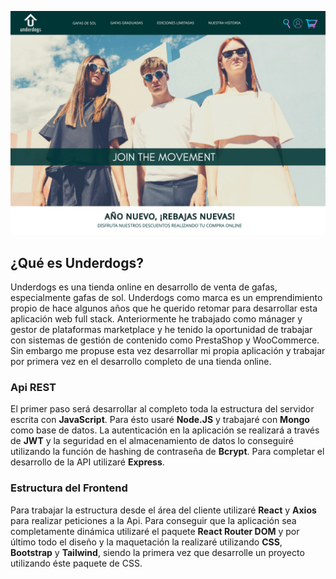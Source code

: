 ![Imagen portada](https://github.com/raniermujica/underdogs-client/blob/master/public/home-muestra-1.png)

## <b>¿Qué es Underdogs?</b>

Underdogs es una tienda online en desarrollo de venta de gafas, especialmente gafas de sol. Underdogs como marca es un emprendimiento propio de hace algunos años que he querido retomar para 
desarrollar esta aplicación web full stack. Anteriormente he trabajado como mánager y gestor de plataformas marketplace y he tenido la oportunidad de trabajar con sistemas de gestión de contenido como 
PrestaShop y WooCommerce. Sin embargo me propuse esta vez desarrollar mi propia aplicación y trabajar por primera vez en el desarrollo completo de una tienda online. 

### <b>Api REST</b>

El primer paso será desarrollar al completo toda la estructura del servidor escrita con <b>JavaScript</b>. Para ésto usaré <b>Node.JS</b> y trabajaré con <b>Mongo</b> como base de datos. La autenticación en la aplicación se realizará a través de <b>JWT</b> y la seguridad en el almacenamiento de datos lo conseguiré utilizando la función de hashing de contraseña de <b>Bcrypt</b>. Para completar el desarrollo de la API utilizaré <b>Express</b>.

### <b>Estructura del Frontend</b>

Para trabajar la estructura desde el área del cliente utilizaré <b>React</b> y <b>Axios</b> para realizar peticiones a la Api. Para conseguir que la aplicación sea completamente dinámica utilizaré el paquete <b>React Router DOM</b> y por último todo el diseño y la maquetación la realizaré utilizando <b>CSS</b>, <b>Bootstrap</b> y <b>Tailwind</b>, siendo la primera vez que desarrolle un proyecto utilizando éste paquete de CSS.
